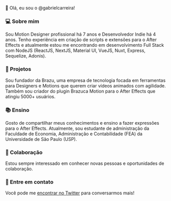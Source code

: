 👋 Olá, eu sou o @gabrielcarreira!

### 💻 Sobre mim
Sou Motion Designer profissional há 7 anos e Desenvolvedor Indie há 4 anos. Tenho experiência em criação de scripts e extensões para o After Effects e atualmente estou me encontrando em desenvolvimento Full Stack com NodeJS (ReactJS, NextJS, Material UI, VueJS, Nuxt, Express, Sequelize, Adonis).

### 🚀 Projetos
Sou fundador da Brazu, uma empresa de tecnologia focada em ferramentas para Designers e Motions que querem criar vídeos animados com agilidade. Também sou criador do plugin Brazuca Motion para o After Effects que atingiu 5000+ usuários.

### 📚 Ensino
Gosto de compartilhar meus conhecimentos e ensino a fazer expressões para o After Effects. Atualmente, sou estudante de administração da Faculdade de Economia, Administração e Contabilidade (FEA) da Universidade de São Paulo (USP).

### 🤝 Colaboração
Estou sempre interessado em conhecer novas pessoas e oportunidades de colaboração.

### 📧 Entre em contato
Você pode me [encontrar no Twitter](https://twitter.com/gabrie1carreira) para conversarmos mais!

<!---
gabrielcarreira/gabrielcarreira is a ✨ special ✨ repository because its `README.md` (this file) appears on your GitHub profile.
You can click the Preview link to take a look at your changes.
--->

